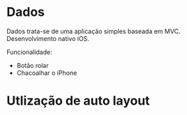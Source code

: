 # Dados

Dados trata-se de uma aplicação simples baseada em MVC.
Desenvolvimento nativo iOS.

Funcionalidade:

  - Botão rolar
  - Chacoalhar o iPhone

# Utlização de auto layout